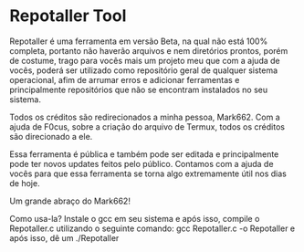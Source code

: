 # Repotaller Tool

Repotaller é uma ferramenta em versão Beta, na qual não está 100% completa, portanto não haverão arquivos e nem diretórios prontos, porém de costume, trago para vocês mais um projeto meu que com a ajuda de vocês, poderá ser utilizado como repositório geral de qualquer sistema operacional, afim de arrumar erros e adicionar ferramentas e principalmente repositórios que não se encontram instalados no seu sistema.

Todos os créditos são redirecionados a minha pessoa, Mark662.
Com a ajuda de F0cus, sobre a criação do arquivo de Termux, todos os créditos são direcionado a ele.

Essa ferramenta é pública e também pode ser editada e principalmente pode ter novos updates feitos pelo público. Contamos com a ajuda de vocês para que essa ferramenta se torna algo extremamente útil nos dias de hoje. 

Um grande abraço do Mark662!

Como usa-la? 
Instale o gcc em seu sistema e após isso, compile o Repotaller.c utilizando o seguinte comando: gcc Repotaller.c -o Repotaller e após isso, dê um ./Repotaller
